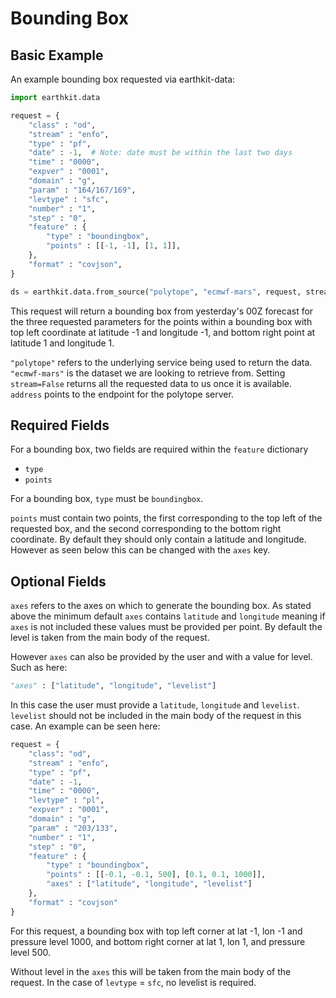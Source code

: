 # Bounding Box

## Basic Example

An example bounding box requested via earthkit-data:

```python
import earthkit.data

request = {
    "class" : "od",
    "stream" : "enfo",
    "type" : "pf",
    "date" : -1,  # Note: date must be within the last two days
    "time" : "0000",
    "expver" : "0001", 
    "domain" : "g",
    "param" : "164/167/169",
    "levtype" : "sfc",
    "number" : "1",
    "step" : "0", 
    "feature" : {
        "type" : "boundingbox",
        "points" : [[-1, -1], [1, 1]],
	},
    "format" : "covjson",
}

ds = earthkit.data.from_source("polytope", "ecmwf-mars", request, stream=False, address='polytope.ecmwf.int')
```

This request will return a bounding box from yesterday's 00Z forecast for the three requested parameters for the points within a bounding box with top left coordinate at latitude -1 and longitude -1, and bottom right point at latitude 1 and longitude 1.

`"polytope"` refers to the underlying service being used to return the data. `"ecmwf-mars"` is the dataset we are looking to retrieve from. Setting `stream=False` returns all the requested data to us once it is available. `address` points to the endpoint for the polytope server.


## Required Fields

For a bounding box, two fields are required within the `feature` dictionary

* `type`
* `points`

For a bounding box, `type` must be `boundingbox`.

`points` must contain two points, the first corresponding to the top left of the requested box, and the second corresponding to the bottom right coordinate. By default they should only contain a latitude and longitude. However as seen below this can be changed with the `axes` key.


## Optional Fields

`axes` refers to the axes on which to generate the bounding box. As stated above the minimum default `axes` contains `latitude` and `longitude` meaning if `axes` is not included these values must be provided per point. By default the level is taken from the main body of the request.

However `axes` can also be provided by the user and with a value for level. Such as here:

```python
"axes" : ["latitude", "longitude", "levelist"]
```

In this case the user must provide a `latitude`, `longitude` and `levelist`. `levelist` should not be included in the main body of the request in this case. An example can be seen here:


```python
request = {
    "class": "od",
    "stream" : "enfo",
    "type" : "pf",
    "date" : -1,
    "time" : "0000",
    "levtype" : "pl",
    "expver" : "0001", 
    "domain" : "g",
    "param" : "203/133",
    "number" : "1",
    "step" : "0",
    "feature" : {
        "type" : "boundingbox",
        "points" : [[-0.1, -0.1, 500], [0.1, 0.1, 1000]],
        "axes" : ["latitude", "longitude", "levelist"]
	},
    "format" : "covjson"
}
```

For this request, a bounding box with top left corner at lat -1, lon -1 and pressure level 1000, and bottom right corner at lat 1, lon 1, and pressure level 500.

Without level in the `axes` this will be taken from the main body of the request. In the case of `levtype` = `sfc`, no levelist is required.